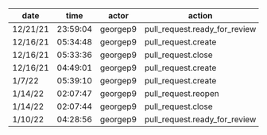 | date     | time     | actor    | action                        | repo             | user     | data.team | data.new_repo_permission | data.old_repo_permission |
| -------- | -------- | -------- | ----------------------------- | ---------------- | -------- | --------- | ------------------------ | ------------------------ |
| 12/21/21 | 23:59:04 | georgep9 | pull_request.ready_for_review | hyperledger/besu | georgep9 |           |                          |                          |
| 12/16/21 | 05:34:48 | georgep9 | pull_request.create           | hyperledger/besu | georgep9 |           |                          |                          |
| 12/16/21 | 05:33:36 | georgep9 | pull_request.close            | hyperledger/besu | georgep9 |           |                          |                          |
| 12/16/21 | 04:49:01 | georgep9 | pull_request.create           | hyperledger/besu | georgep9 |           |                          |                          |
| 1/7/22   | 05:39:10 | georgep9 | pull_request.create           | hyperledger/besu | georgep9 |           |                          |                          |
| 1/14/22  | 02:07:47 | georgep9 | pull_request.reopen           | hyperledger/besu | georgep9 |           |                          |                          |
| 1/14/22  | 02:07:44 | georgep9 | pull_request.close            | hyperledger/besu | georgep9 |           |                          |                          |
| 1/10/22  | 04:28:56 | georgep9 | pull_request.ready_for_review | hyperledger/besu | georgep9 |           |                          |                          |
